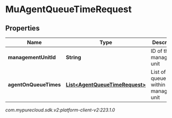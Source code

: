 # MuAgentQueueTimeRequest


## Properties

| Name | Type | Description | Notes |
| ------------ | ------------- | ------------- | ------------- |
| **managementUnitId** | **String** | ID of the management unit |  |
| **agentOnQueueTimes** | [**List&lt;AgentQueueTimeRequest&gt;**](AgentQueueTimeRequest) | List of Agent queue times within the management unit |  |




_com.mypurecloud.sdk.v2:platform-client-v2:223.1.0_
